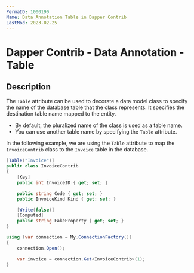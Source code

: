 ```yaml
---
PermaID: 1000190
Name: Data Annotation Table in Dapper Contrib
LastMod: 2023-02-25
---
```


# Dapper Contrib - Data Annotation - Table

## Description

The `Table` attribute can be used to decorate a data model class to specify the name of the database table that the class represents. It specifies the destination table name mapped to the entity.

 - By default, the pluralized name of the class is used as a table name. 
 - You can use another table name by specifying the `Table` attribute.

 In the following example, we are using the `Table` attribute to map the `InvoiceContrib` class to the `Invoice` table in the database. 
 
```csharp
[Table("Invoice")]
public class InvoiceContrib
{
	[Key]
	public int InvoiceID { get; set; }

	public string Code { get; set; }
	public InvoiceKind Kind { get; set; }

	[Write(false)]
	[Computed]
	public string FakeProperty { get; set; }
}

using (var connection = My.ConnectionFactory())
{
	connection.Open();

	var invoice = connection.Get<InvoiceContrib>(1);
}
```